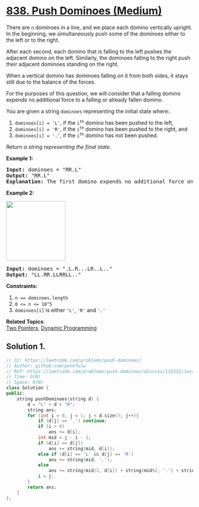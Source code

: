 # [838. Push Dominoes (Medium)](https://leetcode.com/problems/push-dominoes/)

<p>There are <code>n</code> dominoes in a line, and we place each domino vertically upright. In the beginning, we simultaneously push some of the dominoes either to the left or to the right.</p>

<p>After each second, each domino that is falling to the left pushes the adjacent domino on the left. Similarly, the dominoes falling to the right push their adjacent dominoes standing on the right.

When a vertical domino has dominoes falling on it from both sides, it stays still due to the balance of the forces.

For the purposes of this question, we will consider that a falling domino expends no additional force to a falling or already fallen domino.</p>



<p>You are given a string <code>dominoes</code> representing the initial state where:.</p>

<ol>
	<li><code>dominoes[i] = 'L'</code>, if the <code>i<sup>th</sup></code> domino has been pushed to the left,</li>
	<li><code>dominoes[i] = 'R'</code>, if the <code>i<sup>th</sup></code> domino has been pushed to the right, and</li>
  <li><code>dominoes[i] = '.'</code>, if the <code>i<sup>th</sup></code> domino has not been pushed.</li>
</ol>


<p>Return<em> a string representing the final state.</em></p>



<p><strong>Example 1:</strong></p>
<pre>
<strong>Input: </strong>dominoes = "RR.L"
<strong>Output: </strong>"RR.L"
<strong>Explanation: </strong>The first domino expends no additional force on the second domino.
</pre>

<p><strong>Example 2:</strong></p>
<p><img alt="" src="https://s3-lc-upload.s3.amazonaws.com/uploads/2018/05/18/domino.png" style="height: 160px;"></p>
<pre>
<strong>Input: </strong>dominoes = ".L.R...LR..L.."
<strong>Output: </strong>"LL.RR.LLRRLL.."
</pre>

<p><strong>Constraints:</strong></p>

<ol>
  <li><code>n == dominoes.length</code></li>
	<li><code>0 &lt;= n&nbsp;&lt;= 10^5</code></li>
  <li><code>dominoes[i]</code> is either&nbsp;<code>'L'</code>, <code>'R'</code> and <code>'.'</code></li>
</ol>


**Related Topics**:  
[Two Pointers](https://leetcode.com/tag/two-pointers/), [Dynamic Programming](https://leetcode.com/tag/dynamic-programming/)

## Solution 1.

```cpp
// OJ: https://leetcode.com/problems/push-dominoes/
// Author: github.com/punkfulw
// Ref: https://leetcode.com/problems/push-dominoes/discuss/132332/JavaC%2B%2BPython-Two-Pointers
// Time: O(N)
// Space: O(N)
class Solution {
public:
    string pushDominoes(string d) {
        d = "L" + d + "R";
        string ans;
        for (int i = 0, j = 1; j < d.size(); j++){
            if (d[j] == '.') continue;
            if (i > 0)
                ans += d[i];
            int mid = j - i - 1;
            if (d[i] == d[j])
                ans += string(mid, d[i]);
            else if (d[i] == 'L' && d[j] == 'R')
                ans += string(mid, '.');
            else
                ans += string(mid/2, d[i]) + string(mid%2, '.') + string(mid/2, d[j]);
            i = j;
        }
        return ans;
    }
};
```

